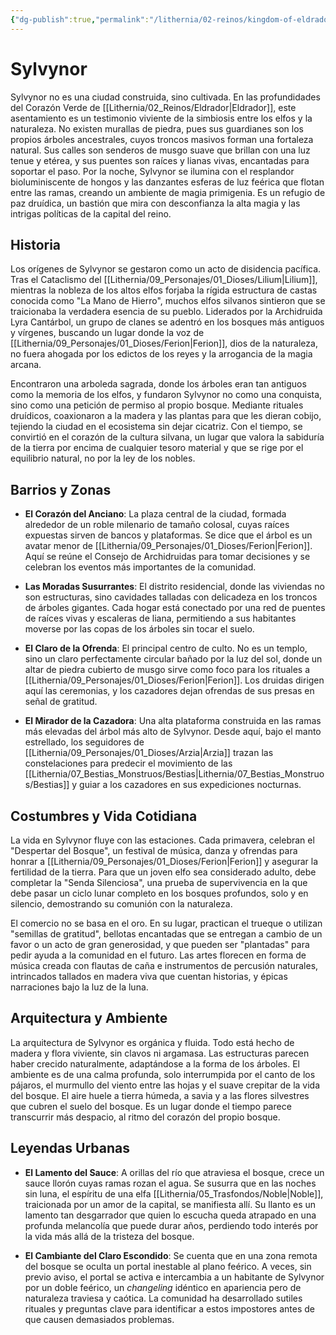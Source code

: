 ```yaml
---
{"dg-publish":true,"permalink":"/lithernia/02-reinos/kingdom-of-eldrador/sylvynor/","title":"Sylvynor","tags":["lithernia","ciudad","Eldrador"]}
---
```


# Sylvynor

Sylvynor no es una ciudad construida, sino cultivada. En las profundidades del Corazón Verde de [[Lithernia/02_Reinos/Eldrador\|Eldrador]], este asentamiento es un testimonio viviente de la simbiosis entre los elfos y la naturaleza. No existen murallas de piedra, pues sus guardianes son los propios árboles ancestrales, cuyos troncos masivos forman una fortaleza natural. Sus calles son senderos de musgo suave que brillan con una luz tenue y etérea, y sus puentes son raíces y lianas vivas, encantadas para soportar el paso. Por la noche, Sylvynor se ilumina con el resplandor bioluminiscente de hongos y las danzantes esferas de luz feérica que flotan entre las ramas, creando un ambiente de magia primigenia. Es un refugio de paz druídica, un bastión que mira con desconfianza la alta magia y las intrigas políticas de la capital del reino.

## Historia

Los orígenes de Sylvynor se gestaron como un acto de disidencia pacífica. Tras el Cataclismo del [[Lithernia/09_Personajes/01_Dioses/Lilium\|Lilium]], mientras la nobleza de los altos elfos forjaba la rígida estructura de castas conocida como "La Mano de Hierro", muchos elfos silvanos sintieron que se traicionaba la verdadera esencia de su pueblo. Liderados por la Archidruida Lyra Cantárbol, un grupo de clanes se adentró en los bosques más antiguos y vírgenes, buscando un lugar donde la voz de [[Lithernia/09_Personajes/01_Dioses/Ferion\|Ferion]], dios de la naturaleza, no fuera ahogada por los edictos de los reyes y la arrogancia de la magia arcana.

Encontraron una arboleda sagrada, donde los árboles eran tan antiguos como la memoria de los elfos, y fundaron Sylvynor no como una conquista, sino como una petición de permiso al propio bosque. Mediante rituales druídicos, coaxionaron a la madera y las plantas para que les dieran cobijo, tejiendo la ciudad en el ecosistema sin dejar cicatriz. Con el tiempo, se convirtió en el corazón de la cultura silvana, un lugar que valora la sabiduría de la tierra por encima de cualquier tesoro material y que se rige por el equilibrio natural, no por la ley de los nobles.

## Barrios y Zonas

- **El Corazón del Anciano**: La plaza central de la ciudad, formada alrededor de un roble milenario de tamaño colosal, cuyas raíces expuestas sirven de bancos y plataformas. Se dice que el árbol es un avatar menor de [[Lithernia/09_Personajes/01_Dioses/Ferion\|Ferion]]. Aquí se reúne el Consejo de Archidruidas para tomar decisiones y se celebran los eventos más importantes de la comunidad.

- **Las Moradas Susurrantes**: El distrito residencial, donde las viviendas no son estructuras, sino cavidades talladas con delicadeza en los troncos de árboles gigantes. Cada hogar está conectado por una red de puentes de raíces vivas y escaleras de liana, permitiendo a sus habitantes moverse por las copas de los árboles sin tocar el suelo.

- **El Claro de la Ofrenda**: El principal centro de culto. No es un templo, sino un claro perfectamente circular bañado por la luz del sol, donde un altar de piedra cubierto de musgo sirve como foco para los rituales a [[Lithernia/09_Personajes/01_Dioses/Ferion\|Ferion]]. Los druidas dirigen aquí las ceremonias, y los cazadores dejan ofrendas de sus presas en señal de gratitud.

- **El Mirador de la Cazadora**: Una alta plataforma construida en las ramas más elevadas del árbol más alto de Sylvynor. Desde aquí, bajo el manto estrellado, los seguidores de [[Lithernia/09_Personajes/01_Dioses/Arzia\|Arzia]] trazan las constelaciones para predecir el movimiento de las [[Lithernia/07_Bestias_Monstruos/Bestias\|Lithernia/07_Bestias_Monstruos/Bestias]] y guiar a los cazadores en sus expediciones nocturnas.

## Costumbres y Vida Cotidiana

La vida en Sylvynor fluye con las estaciones. Cada primavera, celebran el "Despertar del Bosque", un festival de música, danza y ofrendas para honrar a [[Lithernia/09_Personajes/01_Dioses/Ferion\|Ferion]] y asegurar la fertilidad de la tierra. Para que un joven elfo sea considerado adulto, debe completar la "Senda Silenciosa", una prueba de supervivencia en la que debe pasar un ciclo lunar completo en los bosques profundos, solo y en silencio, demostrando su comunión con la naturaleza.

El comercio no se basa en el oro. En su lugar, practican el trueque o utilizan "semillas de gratitud", bellotas encantadas que se entregan a cambio de un favor o un acto de gran generosidad, y que pueden ser "plantadas" para pedir ayuda a la comunidad en el futuro. Las artes florecen en forma de música creada con flautas de caña e instrumentos de percusión naturales, intrincados tallados en madera viva que cuentan historias, y épicas narraciones bajo la luz de la luna.

## Arquitectura y Ambiente

La arquitectura de Sylvynor es orgánica y fluida. Todo está hecho de madera y flora viviente, sin clavos ni argamasa. Las estructuras parecen haber crecido naturalmente, adaptándose a la forma de los árboles. El ambiente es de una calma profunda, solo interrumpida por el canto de los pájaros, el murmullo del viento entre las hojas y el suave crepitar de la vida del bosque. El aire huele a tierra húmeda, a savia y a las flores silvestres que cubren el suelo del bosque. Es un lugar donde el tiempo parece transcurrir más despacio, al ritmo del corazón del propio bosque.

## Leyendas Urbanas

- **El Lamento del Sauce**: A orillas del río que atraviesa el bosque, crece un sauce llorón cuyas ramas rozan el agua. Se susurra que en las noches sin luna, el espíritu de una elfa [[Lithernia/05_Trasfondos/Noble\|Noble]], traicionada por un amor de la capital, se manifiesta allí. Su llanto es un lamento tan desgarrador que quien lo escucha queda atrapado en una profunda melancolía que puede durar años, perdiendo todo interés por la vida más allá de la tristeza del bosque.

- **El Cambiante del Claro Escondido**: Se cuenta que en una zona remota del bosque se oculta un portal inestable al plano feérico. A veces, sin previo aviso, el portal se activa e intercambia a un habitante de Sylvynor por un doble feérico, un *changeling* idéntico en apariencia pero de naturaleza traviesa y caótica. La comunidad ha desarrollado sutiles rituales y preguntas clave para identificar a estos impostores antes de que causen demasiados problemas.